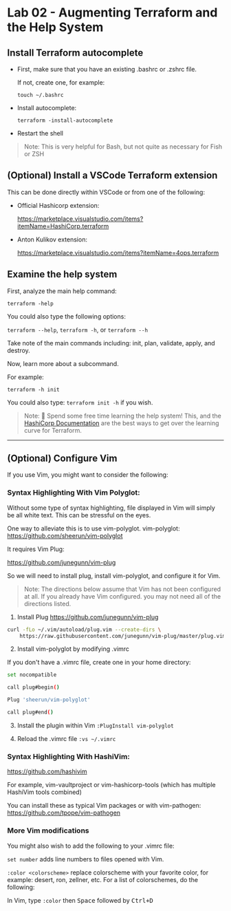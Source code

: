# Lab 02 - Augmenting Terraform and the Help System

## Install Terraform autocomplete

- First, make sure that you have an existing .bashrc or .zshrc file. 
  
  If not, create one, for example:

    `touch ~/.bashrc`

- Install autocomplete:

  `terraform -install-autocomplete`

- Restart the shell

> Note: This is very helpful for Bash, but not quite as necessary for Fish or ZSH

## (Optional) Install a VSCode Terraform extension

This can be done directly within VSCode or from one of the following:

- Official Hashicorp extension:

  https://marketplace.visualstudio.com/items?itemName=HashiCorp.terraform

- Anton Kulikov extension:

  https://marketplace.visualstudio.com/items?itemName=4ops.terraform

## Examine the help system

First, analyze the main help command:

`terraform -help`

You could also type the following options: 

`terraform --help`, `terraform -h`, or `terraform --h`

Take note of the main commands including: init, plan, validate, apply, and destroy.

Now, learn more about a subcommand. 

  For example: 
  
  `terraform -h init`

  You could also type: `terraform init -h` if you wish.

> Note: 🧠 Spend some free time learning the help system! This, and the [HashiCorp Documentation](https://developer.hashicorp.com/terraform/docs) are the best ways to get over the learning curve for Terraform.

---

## (Optional) Configure Vim

If you use Vim, you might want to consider the following:

### Syntax Highlighting With Vim Polyglot:

Without some type of syntax highlighting, file displayed in Vim will simply be all white text. This can be stressful on the eyes. 

One way to alleviate this is to use vim-polyglot.
vim-polyglot: https://github.com/sheerun/vim-polyglot

It requires Vim Plug:

https://github.com/junegunn/vim-plug

So we will need to install plug, install vim-polyglot, and configure it for Vim.

> Note: The directions below assume that Vim has not been configured at all. If you already have Vim configured. you may not need all of the directions listed.

1. Install Plug
https://github.com/junegunn/vim-plug
```bash
curl -fLo ~/.vim/autoload/plug.vim --create-dirs \
    https://raw.githubusercontent.com/junegunn/vim-plug/master/plug.vim
```

2. Install vim-polyglot by modifying .vimrc

If you don't have a .vimrc file, create one in your home directory:

```bash
set nocompatible

call plug#begin()

Plug 'sheerun/vim-polyglot'

call plug#end()
```

3. Install the plugin within Vim
`:PlugInstall vim-polyglot`

4. Reload the .vimrc file
`:vs ~/.vimrc`

### Syntax Highlighting With HashiVim:
https://github.com/hashivim

For example, vim-vaultproject or vim-hashicorp-tools (which has multiple HashiVim tools combined)

You can install these as typical Vim packages or with vim-pathogen: https://github.com/tpope/vim-pathogen

### More Vim modifications

You might also wish to add the following to your .vimrc file:

`set number` adds line numbers to files opened with Vim.

`:color <colorscheme>` replace colorscheme with your favorite color, for example: desert, ron, zellner, etc. For a list of colorschemes, do the following:

In Vim, type `:color` then <kbd>Space</kbd> followed by <kbd>Ctrl+D</kdb>